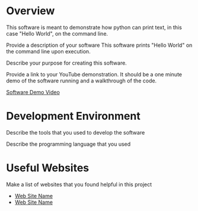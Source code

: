 # Overview

This software is meant to demonstrate how python can print text, in this case "Hello World", on the command line.

Provide a description of your software
This software prints "Hello World" on the command line upon execution.

Describe your purpose for creating this software.

Provide a link to your YouTube demonstration.  It should be a one minute demo of the software running and a walkthrough of the code.

[Software Demo Video](http://youtube.link.goes.here)

# Development Environment

Describe the tools that you used to develop the software

Describe the programming language that you used

# Useful Websites

Make a list of websites that you found helpful in this project
* [Web Site Name](http://url.link.goes.here)
* [Web Site Name](http://url.link.goes.here)